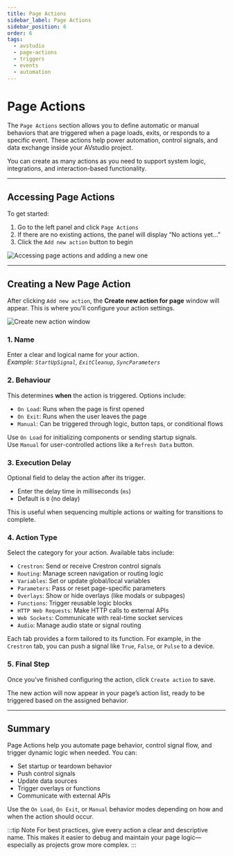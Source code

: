 ```yaml
---
title: Page Actions
sidebar_label: Page Actions
sidebar_position: 6
order: 6
tags:
  - avstudio
  - page-actions
  - triggers
  - events
  - automation
---
```


# Page Actions

The `Page Actions` section allows you to define automatic or manual behaviors that are triggered when a page loads, exits, or responds to a specific event. These actions help power automation, control signals, and data exchange inside your AVstudio project.

You can create as many actions as you need to support system logic, integrations, and interaction-based functionality.

---

## Accessing Page Actions

To get started:

1. Go to the left panel and click `Page Actions`  
2. If there are no existing actions, the panel will display “No actions yet…”  
3. Click the `Add new action` button to begin

![Accessing page actions and adding a new one](./img/page-actions-add.png)

---

## Creating a New Page Action

After clicking `Add new action`, the **Create new action for page** window will appear. This is where you'll configure your action settings.

![Create new action window](./img/page-actions-configuration.png)

### 1. Name

Enter a clear and logical name for your action.  
*Example: `StartUpSignal`, `ExitCleanup`, `SyncParameters`*

### 2. Behaviour

This determines **when** the action is triggered. Options include:

- `On Load`: Runs when the page is first opened
- `On Exit`: Runs when the user leaves the page
- `Manual`: Can be triggered through logic, button taps, or conditional flows

Use `On Load` for initializing components or sending startup signals.  
Use `Manual` for user-controlled actions like a `Refresh Data` button.

### 3. Execution Delay

Optional field to delay the action after its trigger.

- Enter the delay time in milliseconds (`ms`)
- Default is `0` (no delay)

This is useful when sequencing multiple actions or waiting for transitions to complete.

### 4. Action Type

Select the category for your action. Available tabs include:

- `Crestron`: Send or receive Crestron control signals
- `Routing`: Manage screen navigation or routing logic
- `Variables`: Set or update global/local variables
- `Parameters`: Pass or reset page-specific parameters
- `Overlays`: Show or hide overlays (like modals or subpages)
- `Functions`: Trigger reusable logic blocks
- `HTTP Web Requests`: Make HTTP calls to external APIs
- `Web Sockets`: Communicate with real-time socket services
- `Audio`: Manage audio state or signal routing

Each tab provides a form tailored to its function. For example, in the `Crestron` tab, you can push a signal like `True`, `False`, or `Pulse` to a device.

### 5. Final Step

Once you’ve finished configuring the action, click `Create action` to save.

The new action will now appear in your page’s action list, ready to be triggered based on the assigned behavior.

---

## Summary

Page Actions help you automate page behavior, control signal flow, and trigger dynamic logic when needed. You can:

- Set startup or teardown behavior
- Push control signals
- Update data sources
- Trigger overlays or functions
- Communicate with external APIs

Use the `On Load`, `On Exit`, or `Manual` behavior modes depending on how and when the action should occur.

:::tip Note
For best practices, give every action a clear and descriptive name. This makes it easier to debug and maintain your page logic—especially as projects grow more complex.
:::
